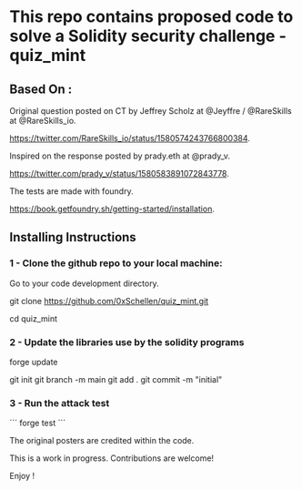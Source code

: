 # This repo contains proposed code to solve a Solidity security challenge - quiz_mint

## Based On :

Original question posted on CT by Jeffrey Scholz at @Jeyffre / @RareSkills at @RareSkills_io.

https://twitter.com/RareSkills_io/status/1580574243766800384.

Inspired on the response posted by prady.eth at @prady_v.

https://twitter.com/prady_v/status/1580583891072843778.

The tests are made with foundry.

https://book.getfoundry.sh/getting-started/installation.


## Installing Instructions


### 1 - Clone the github repo to your local machine:

Go to your code development directory.

git clone https://github.com/0xSchellen/quiz_mint.git

cd quiz_mint


### 2 - Update the libraries use by the solidity programs

forge update

git init
git branch -m main
git add .
git commit -m "initial"

### 3 - Run the attack test 

´´´
forge test
´´´


The original posters are credited within the code.

This is a work in progress. Contributions are welcome!

Enjoy !